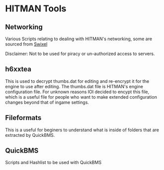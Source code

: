 # HITMAN Tools

## Networking
Various Scripts relating to dealing with HITMAN's networking, some are sourced from [Swixel](github.com/swixel)

Disclaimer: Not to be used for piracy or un-authorized access to servers.

## h6xxtea
This is used to decrypt thumbs.dat for editing and re-encrypt it for the engine to use after editing. The thumbs.dat file is HITMAN's engine configuration file. For unknown reasons IOI decided to encypt this file, which is a useful file for people who want to make extended configuration changes beyond that of ingame settings.

## Fileformats
This is a useful for beginers to understand what is inside of folders that are extracted by QuickBMS.

## QuickBMS
Scripts and Hashlist to be used with QuickBMS
